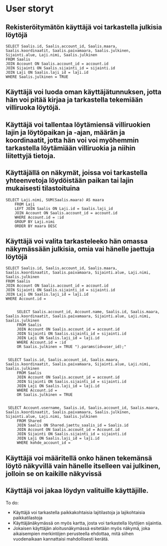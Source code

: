 # User storyt

##  Rekisteröitymätön käyttäjä voi tarkastella julkisia löytöjä
  
  	SELECT Saalis.id, Saalis.account_id, Saalis.maara, Saalis.koordinaatit, Saalis.paivamaara, Saalis.julkinen, 		Sijainti.alue, Laji.nimi, Saalis.julkinen
	FROM Saalis
	JOIN Account ON Saalis.account_id = account.id
	JOIN Sijainti ON Saalis.sijainti_id = sijainti.id
	JOIN Laji ON Saalis.laji_id = laji.id
	WHERE Saalis.julkinen = TRUE

## Käyttäjä voi luoda oman käyttäjätunnuksen, jotta hän voi pitää kirjaa ja tarkastella tekemiään villiruoka löytöjä.
	
## Käyttäjä voi tallentaa löytämiensä villiruokien lajin ja löytöpaikan ja -ajan, määrän ja koordinaatit, jotta hän voi voi myöhemmin tarkastella löytämiään villiruokia ja niihin liitettyjä tietoja.

## Käyttäjällä on näkymät, joissa voi tarkastella yhteenvetoja löydöistään paikan tai lajin mukaisesti tilastoituina

	SELECT Laji.nimi, SUM(Saalis.maara) AS maara
        FROM Laji
        LEFT JOIN Saalis ON Laji.id = Saalis.laji_id
        JOIN Account ON Saalis.account_id = account.id
        WHERE Account.id = :id
        GROUP BY Laji.nimi
        ORDER BY maara DESC

## Käyttäjä voi valita tarkasteleeko hän omassa näkymässään julkisia, omia vai hänelle jaettuja löytöjä
  	   
	SELECT Saalis.id, Saalis.account_id, Saalis.maara, Saalis.koordinaatit, Saalis.paivamaara, Sijainti.alue, Laji.nimi, Saalis.julkinen 
	FROM Saalis
	JOIN Account ON Saalis.account_id = account.id
	JOIN Sijainti ON Saalis.sijainti_id = sijainti.id
	JOIN Laji ON Saalis.laji_id = laji.id
	WHERE Account.id = 	
		
		
         SELECT Saalis.account_id, Account.name, Saalis.id, Saalis.maara, Saalis.koordinaatit, Saalis.paivamaara, Sijainti.alue, Laji.nimi, Saalis.julkinen
         FROM Saalis
         JOIN Account ON Saalis.account_id = account.id
         JOIN Sijainti ON Saalis.sijainti_id = sijainti.id
         JOIN Laji ON Saalis.laji_id = laji.id
         WHERE Account.id = :id
         OR Saalis.julkinen = TRUE ").params(id=user_id);"
            
	
  	 SELECT Saalis.id, Saalis.account_id, Saalis.maara, Saalis.koordinaatit, Saalis.paivamaara, Sijainti.alue, Laji.nimi, Saalis.julkinen
         FROM Saalis
         JOIN Account ON Saalis.account_id = account.id
         JOIN Sijainti ON Saalis.sijainti_id = sijainti.id
         JOIN Laji ON Saalis.laji_id = laji.id
         WHERE Account.id = 
         OR Saalis.julkinen = TRUE
   
   
   	 SELECT Account.username, Saalis.id, Saalis.account_id, Saalis.maara, Saalis.koordinaatit, Saalis.paivamaara, Saalis.julkinen, Sijainti.alue, Laji.nimi, Saalis.julkinen
         FROM Shared
         JOIN Saalis ON Shared.jaettu_saalis_id = Saalis.id
         JOIN Account ON Saalis.account_id = Account.id
         JOIN Sijainti ON Saalis.sijainti_id = sijainti.id
         JOIN Laji ON Saalis.laji_id = laji.id
         WHERE kohde_account_id = 
  

## Käyttäjä voi määritellä onko hänen tekemänsä löytö näkyvillä vain hänelle itselleen vai julkinen, jolloin se on kaikille näkyvissä

## Käyttäjä voi jakaa löydyn valituille käyttäjille.


To do:
* Käyttäjä voi tarkastella paikkakohtaisia lajitilastoja ja lajikohtaisia paikkatilastoja
* Käyttäjänäkymässä on myös kartta, josta voi tarkastella löytöjen sijaintia.
* Jokaisen käyttäjän aloitusnäkymässä esitetään myös näkymä, joka aikaisempien merkintöjen perusteella ehdottaa, mitä siihen vuodenaikaan kannattaisi mahdollisesti kerätä.

